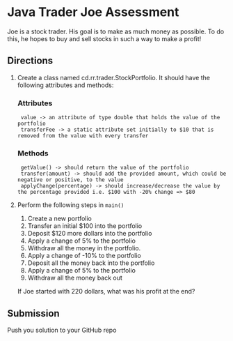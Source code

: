 # Java Trader Joe Assessment

Joe is a stock trader. His goal is to make as much money as possible. To do this, he hopes to buy and sell stocks in such a way to make a profit!

## Directions

1. Create a class named cd.rr.trader.StockPortfolio. It should have the following attributes and methods:
    
    ### Attributes
        value -> an attribute of type double that holds the value of the portfolio
        transferFee -> a static attribute set initially to $10 that is removed from the value with every transfer
        
    ### Methods
        getValue() -> should return the value of the portfolio
        transfer(amount) -> should add the provided amount, which could be negative or positive, to the value
        applyChange(percentage) -> should increase/decrease the value by the percentage provided i.e. $100 with -20% change => $80

2. Perform the following steps in `main()`
    
    1. Create a new portfolio
    1. Transfer an initial $100 into the portfolio
    1. Deposit $120 more dollars into the portfolio
    1. Apply a change of 5% to the portfolio
    1. Withdraw all the money in the portfolio.
    1. Apply a change of -10% to the portfolio
    1. Deposit all the money back into the portfolio
    1. Apply a change of 5% to the portfolio
    1. Withdraw all the money back out
    
    If Joe started with 220 dollars, what was his profit at the end?
    
## Submission

Push you solution to your GitHub repo
    
  
                
    
